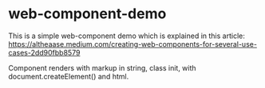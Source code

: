 # web-component-demo

This is a simple web-component demo which is explained in this article:
https://altheaase.medium.com/creating-web-components-for-several-use-cases-2dd90fbb8579

Component renders with markup in string, class init, with document.createElement() and html.
